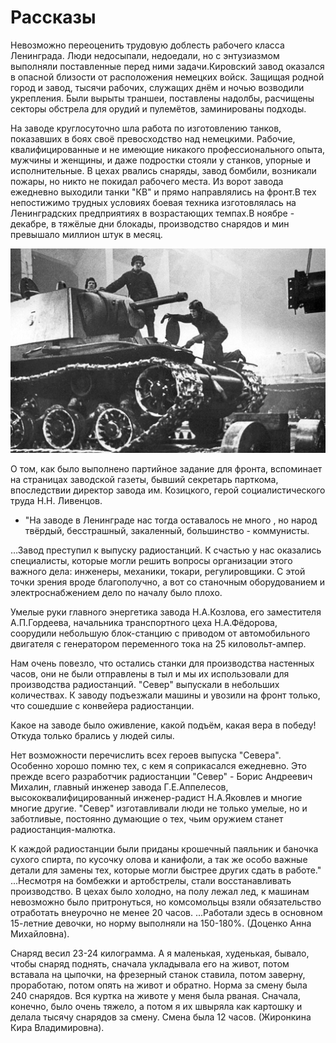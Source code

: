 # Рассказы

Невозможно переоценить трудовую доблесть рабочего класса Ленинграда. Люди недосыпали, недоедали, но с энтузиазмом выполняли поставленные перед ними задачи.Кировский завод оказался в опасной близости от расположения немецких войск. Защищая родной город и завод, тысячи рабочих, служащих днём и ночью возводили укрепления. Были вырыты траншеи, поставлены надолбы, расчищены секторы обстрела для орудий и пулемётов, заминированы подходы.

На заводе круглосуточно шла работа по изготовлению танков, показавших в боях своё превосходство над немецкими. Рабочие, квалифицированные и не имеющие никакого профессионального опыта, мужчины и женщины, и даже подростки стояли у станков, упорные и исполнительные. В цехах рвались снаряды, завод бомбили, возникали пожары, но никто не покидал рабочего места. Из ворот завода ежедневно выходили танки "КВ" и прямо направлялись на фронт.В тех непостижимо трудных условиях боевая техника изготовлялась на Ленинградских предприятиях в возрастающих темпах.В ноябре - декабре, в тяжёлые дни блокады, производство снарядов и мин превышало миллион штук в месяц.

![Не удалось загрузить изображение](/content/img/uKKppLqFigU.jpg)

О том, как было выполнено партийное задание для фронта, вспоминает на страницах заводской газеты, бывший секретарь парткома, впоследствии директор завода им. Козицкого, герой социалистического труда Н.Н. Ливенцов.

- "На заводе в Ленинграде нас тогда оставалось не много , но народ твёрдый, бесстрашный, закаленный, большинство - коммунисты.

…Завод преступил к выпуску радиостанций. К счастью у нас оказались специалисты, которые могли решить вопросы
организации этого важного дела: инженеры, механики, токари, регулировщики. С этой точки зрения вроде благополучно, а вот со станочным оборудованием и электроснабжением дело по началу было плохо.

Умелые руки главного энергетика завода Н.А.Козлова, его заместителя А.П.Гордеева, начальника транспортного цеха Н.А.Фёдорова, соорудили небольшую блок-станцию с приводом от автомобильного двигателя с генератором переменного тока на 25 киловольт-ампер.

Нам очень повезло, что остались станки для производства настенных часов, они не были отправлены в тыл и мы их
использовали для производства радиостанций. "Север" выпускали в небольших количествах. К заводу подъезжали машины и увозили на фронт только, что сошедшие с конвейера радиостанции.

Какое на заводе было оживление, какой подъём, какая вера в победу! Откуда только брались у людей силы.

Нет возможности перечислить всех героев выпуска "Севера". Особенно хорошо помню тех, с кем я соприкасался ежедневно. Это прежде всего разработчик радиостанции "Север" - Борис Андреевич Михалин, главный инженер завода Г.Е.Аппелесов, высококвалифицированный инженер-радист Н.А.Яковлев и многие многие другие.
"Север" изготавливали люди не только умелые, но и заботливые, постоянно думающие о тех, чьим оружием станет радиостанция-малютка.

К каждой радиостанции были приданы крошечный паяльник и баночка сухого спирта, по кусочку олова и канифоли, а так же особо важные детали для замены тех, которые могли быстрее других сдать в работе."
...Несмотря на бомбежки и артобстрелы, стали восстанавливать производство. В цехах было холодно, на полу лежал лед, к машинам невозможно было притронуться, но комсомольцы взяли обязательство отработать внеурочно не менее 20 часов. ...Работали здесь в основном 15-летние девочки, но норму выполняли на 150-180%. (Доценко Анна Михайловна).

Снаряд весил 23-24 килограмма. А я маленькая, худенькая, бывало, чтобы снаряд поднять, сначала укладывала его на живот, потом вставала на цыпочки, на фрезерный станок ставила, потом заверну, проработаю, потом опять на живот и обратно. Норма за смену была 240 снарядов. Вся куртка на животе у меня была рваная. Сначала, конечно, было очень тяжело, а потом я их швыряла как картошку и делала тысячу снарядов за смену. Смена была 12 часов. (Жиронкина Кира Владимировна).